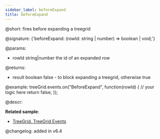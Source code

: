 ```yaml
---
sidebar_label: beforeExpand
title: beforeExpand
---          
```


@short: fires before expanding a treegrid

@signature: {'beforeExpand: (rowId: string | number) => boolean | void;'}
	
@params:
- rowId			string|number		the id of an expanded row

@returns:
- result		boolean		false - to block expanding a treegrid, otherwise true

@example:
treeGrid.events.on("BeforeExpand", function(rowId) {
    // your logic here
    return false;
});


@descr:

**Related sample**:
- [TreeGrid. TreeGrid Events	](https://snippet.dhtmlx.com/sgwnxshe)

@changelog: added in v6.4
